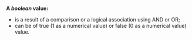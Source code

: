 **A *boolean* value:**
- is a result of a comparison or a logical association using AND or OR;
- can be of true (1 as a numerical value) or false (0 as a numerical value) value.